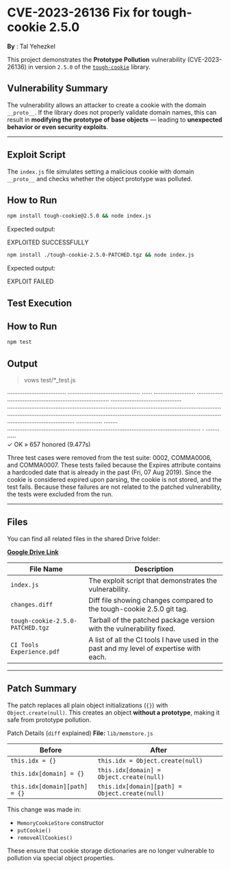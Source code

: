 # CVE-2023-26136 Fix for tough-cookie 2.5.0
**By** : Tal Yehezkel

This project demonstrates the **Prototype Pollution** vulnerability (CVE-2023-26136) in version `2.5.0` of the [`tough-cookie`](https://github.com/salesforce/tough-cookie) library.

## Vulnerability Summary

The vulnerability allows an attacker to create a cookie with the domain `__proto__`.
If the library does not properly validate domain names, this can result in **modifying the prototype of base objects** — leading to **unexpected behavior or even security exploits**.

---

## Exploit Script

The `index.js` file simulates setting a malicious cookie with domain `__proto__` and checks whether the object prototype was polluted.

## How to Run

```bash
npm install tough-cookie@2.5.0 && node index.js
```

Expected output:

EXPLOITED SUCCESSFULLY


```bash
npm install ./tough-cookie-2.5.0-PATCHED.tgz && node index.js
```

Expected output:

EXPLOIT FAILED


## Test Execution

## How to Run
```bash
npm test
```

## Output
> vows test/*_test.js    

·································· ·········································· ······ ························ ··············· ··························································· ········································· ······························································································································································································································································································· ··············· ········ ················································································································ · ········ ·····  
  ✓ OK » 657 honored (9.477s)   


Three test cases were removed from the test suite: 0002, COMMA0006, and COMMA0007.
These tests failed because the Expires attribute contains a hardcoded date that is already in the past (Fri, 07 Aug 2019).
Since the cookie is considered expired upon parsing, the cookie is not stored, and the test fails. 
Because these failures are not related to the patched vulnerability, the tests were excluded from the run.

---

## Files

You can find all related files in the shared Drive folder:

**[Google Drive Link](https://drive.google.com/drive/folders/1ucY8CuuR2KLek1yfZvKlja-73hBkc9-p?usp=sharing)**

| File Name                          | Description                                                                 |
|-----------------------------------|-----------------------------------------------------------------------------|
| `index.js`                        | The exploit script that demonstrates the vulnerability.                    |
| `changes.diff`                    | Diff file showing changes compared to the tough-cookie 2.5.0 git tag.
| `tough-cookie-2.5.0-PATCHED.tgz`  | Tarball of the patched package version with the vulnerability fixed.       |
| `CI Tools Experience.pdf`               | A list of all the CI tools I have used in the past and my level of expertise with each. |

---

## Patch Summary

The patch replaces all plain object initializations (`{}`) with `Object.create(null)`.
This creates an object **without a prototype**, making it safe from prototype pollution.

Patch Details (`diff` explained)
**File:** `lib/memstore.js`

| Before                          | After                                     |
|---------------------------------|-------------------------------------------|
| `this.idx = {}`                 | `this.idx = Object.create(null)`         |
| `this.idx[domain] = {}`         | `this.idx[domain] = Object.create(null)` |
| `this.idx[domain][path] = {}`   | `this.idx[domain][path] = Object.create(null)` |

This change was made in:
- `MemoryCookieStore` constructor
- `putCookie()`
- `removeAllCookies()`

These ensure that cookie storage dictionaries are no longer vulnerable to pollution via special object properties.

